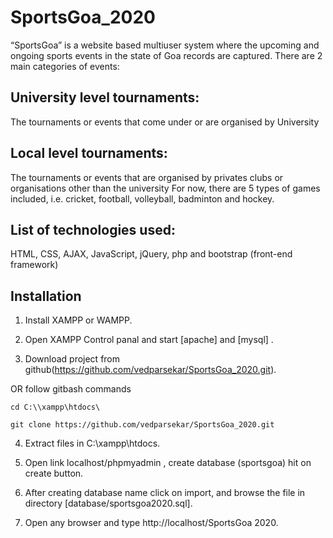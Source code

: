 # SportsGoa_2020
“SportsGoa” is a website based multiuser system where the upcoming and ongoing sports events in the state of Goa records are captured. There are 2 main categories of events:

## University level tournaments:
The tournaments or events that come under or are organised by University

## Local level tournaments:
The tournaments or events that are organised by privates clubs or organisations other than the university
For now, there are 5 types of games included, i.e. cricket, football, volleyball, badminton and hockey.


## List of technologies used:
HTML, CSS, AJAX, JavaScript, jQuery, php and bootstrap (front-end framework)


## Installation

1. Install XAMPP or WAMPP.

2. Open XAMPP Control panal and start [apache] and [mysql] .

3. Download project from github(https://github.com/vedparsekar/SportsGoa_2020.git).
 
 OR follow gitbash commands

    cd C:\\xampp\htdocs\

    git clone https://github.com/vedparsekar/SportsGoa_2020.git 

4. Extract files in C:\\xampp\htdocs\.

5. Open link localhost/phpmyadmin , create database (sportsgoa) hit on create button.

8. After creating database name click on import, and browse the file in directory [database/sportsgoa2020.sql].

10. Open any browser and type http://localhost/SportsGoa 2020.